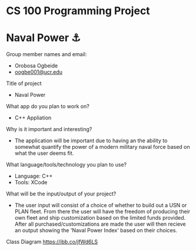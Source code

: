 # CS 100 Programming Project
# Naval Power ⚓️


Group member names and email:
- Orobosa Ogbeide 
- oogbe001@ucr.edu



Title of project
- Naval Power


What app do you plan to work on? 
- C++ Appliation 

Why is it important and interesting?
- The application will be important due to having an the ability to somewhat quantify the power of a modern military naval force based on what the user deems fit. 

What language/tools/technology you plan to use?
- Language: C++
- Tools: XCode 

What will be the input/output of your project?
- The user input will consist of a choice of whether to build out a USN or PLAN fleet. From there the user will have the freedom of producing their own fleet and ship customization based on the limited funds provided. After all purchased/customizations are made the user will then recieve an output showing the 'Naval Power Index' based on their choices.

Class Diagram
https://ibb.co/jfWd6LS
